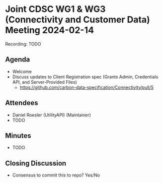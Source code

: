 # Joint CDSC WG1 & WG3 (Connectivity and Customer Data) Meeting 2024-02-14

Recording: TODO

## Agenda
* Welcome
* Discuss updates to Client Registration spec (Grants Admin, Credentials API, and Server-Provided Files)
    * https://github.com/carbon-data-specification/Connectivity/pull/5

## Attendees
* Daniel Roesler (UtilityAPI) (Maintainer)
* TODO

## Minutes
* TODO

## Closing Discussion
* Consensus to commit this to repo? Yes/No

